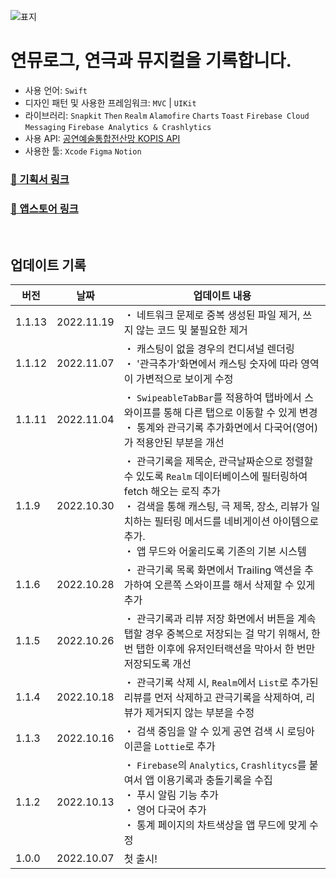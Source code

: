 ![표지](https://user-images.githubusercontent.com/51395335/196216841-b89e4883-09ab-4df0-aa5b-dd88f4f6a4c3.png)


# 연뮤로그, 연극과 뮤지컬을 기록합니다.
- 사용 언어: `Swift`
- 디자인 패턴 및 사용한 프레임워크: `MVC` | `UIKit` 
- 라이브러리: `Snapkit` `Then` `Realm` `Alamofire` `Charts` `Toast` `Firebase Cloud Messaging` `Firebase Analytics & Crashlytics`
- 사용 API: [공연예술통합전산망 KOPIS API](https://www.kopis.or.kr/por/cs/openapi/openApiList.do?menuId=MNU_00074&tabId=tab1_2)
- 사용한 툴: `Xcode` `Figma` `Notion`

### [📝 기획서 링크](https://kimdee.notion.site/9b7be1912159480faa66935928db5870) 
### [📲 앱스토어 링크](https://apps.apple.com/us/app/%EC%97%B0%EB%AE%A4%EB%A1%9C%EA%B7%B8/id6443663023)

<br>

## 업데이트 기록
| 버전 | 날짜 | 업데이트 내용 | 
| --  | --- | --|
| 1.1.13 | 2022.11.19 | ・ 네트워크 문제로 중복 생성된 파일 제거, 쓰지 않는 코드 및 불필요한  제거 |
| 1.1.12  | 2022.11.07 | ・ 캐스팅이 없을 경우의 컨디셔널 렌더링 <br>・ '관극추가'화면에서 캐스팅 숫자에 따라 영역이 가변적으로 보이게 수정 |
| 1.1.11  | 2022.11.04 | ・ `SwipeableTabBar`를 적용하여 탭바에서 스와이프를 통해 다른 탭으로 이동할 수 있게 변경<br>・ 통계와 관극기록 추가화면에서 다국어(영어)가 적용안된 부분을 개선 |
| 1.1.9  | 2022.10.30 | ・ 관극기록을 제목순, 관극날짜순으로 정렬할 수 있도록 `Realm` 데이터베이스에 필터링하여 fetch 해오는 로직 추가 <br>・ 검색을 통해 캐스팅, 극 제목, 장소, 리뷰가 일치하는 필터링 메서드를 네비게이션 아이템으로 추가. <br>・ 앱 무드와 어울리도록 기존의 기본 시스템  |
| 1.1.6  | 2022.10.28 | ・ 관극기록 목록 화면에서 Trailing 액션을 추가하여 오른쪽 스와이프를 해서 삭제할 수 있게 추가 |
| 1.1.5  | 2022.10.26 | ・ 관극기록과 리뷰 저장 화면에서 버튼을 계속 탭할 경우 중복으로 저장되는 걸 막기 위해서, 한 번 탭한 이후에 유저인터랙션을 막아서 한 번만 저장되도록 개선   |
| 1.1.4  | 2022.10.18 | ・ 관극기록 삭제 시, `Realm`에서 `List`로 추가된 리뷰를 먼저 삭제하고 관극기록을 삭제하여, 리뷰가 제거되지 않는 부분을 수정 |
| 1.1.3  | 2022.10.16 | ・ 검색 중임을 알 수 있게 공연 검색 시 로딩아이콘을 `Lottie`로 추가  |
| 1.1.2  | 2022.10.13 |  ・ `Firebase`의 `Analytics`, `Crashlitycs`를 붙여서 앱 이용기록과 충돌기록을 수집 <br>・ 푸시 알림 기능 추가 <br>・ 영어 다국어 추가<br>・ 통계 페이지의 차트색상을 앱 무드에 맞게 수정 |
| 1.0.0  | 2022.10.07 | 첫 출시!  |

